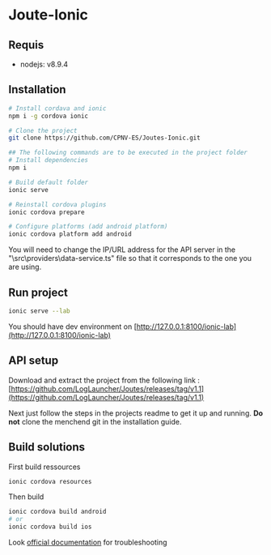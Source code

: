# Joute-Ionic

## Requis

* nodejs: v8.9.4

## Installation

```sh
# Install cordava and ionic
npm i -g cordova ionic

# Clone the project
git clone https://github.com/CPNV-ES/Joutes-Ionic.git

## The following commands are to be executed in the project folder
# Install dependencies
npm i

# Build default folder
ionic serve

# Reinstall cordova plugins
ionic cordova prepare

# Configure platforms (add android platform)
ionic cordova platform add android
```

You will need to change the IP/URL address for the API server in the "\src\providers\data-service.ts" file so that it corresponds to the one you are using.

## Run project

```sh
ionic serve --lab
```

You should have dev environment on [http://127.0.0.1:8100/ionic-lab](http://127.0.0.1:8100/ionic-lab)

## API setup

Download and extract the project from the following link : [https://github.com/LogLauncher/Joutes/releases/tag/v1.1](https://github.com/LogLauncher/Joutes/releases/tag/v1.1)

Next just follow the steps in the projects readme to get it up and running. **Do not** clone the menchend git in the installation guide.

## Build solutions

First build ressources

```sh
ionic cordova resources
```

Then build

```sh
ionic cordova build android
# or
ionic cordova build ios
```

Look [official documentation](https://ionicframework.com/docs/cli/cordova/build/) for troubleshooting
